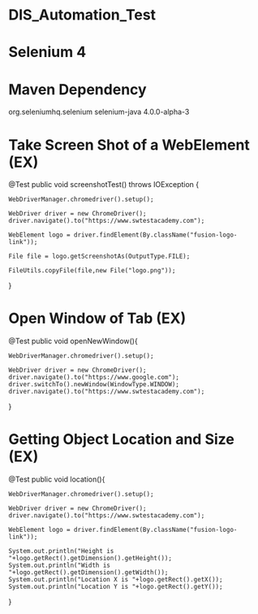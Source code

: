 # DIS_Automation_Test

# Selenium 4

# Maven Dependency
<dependency>
    <groupId>org.seleniumhq.selenium</groupId>
    <artifactId>selenium-java</artifactId>
    <version>4.0.0-alpha-3</version>
</dependency>


# Take Screen Shot of a WebElement (EX)
@Test
  public void screenshotTest() throws IOException {
 
    WebDriverManager.chromedriver().setup();
 
    WebDriver driver = new ChromeDriver();
    driver.navigate().to("https://www.swtestacademy.com");
 
    WebElement logo = driver.findElement(By.className("fusion-logo-link"));
 
    File file = logo.getScreenshotAs(OutputType.FILE);
    
    FileUtils.copyFile(file,new File("logo.png"));
  }
 
  
  # Open Window of Tab (EX)
  @Test
  public void openNewWindow(){
 
    WebDriverManager.chromedriver().setup();
 
    WebDriver driver = new ChromeDriver();
    driver.navigate().to("https://www.google.com");
    driver.switchTo().newWindow(WindowType.WINDOW);
    driver.navigate().to("https://www.swtestacademy.com");
  }
  
  
  # Getting Object Location and Size (EX)
  
@Test
  public void location(){
 
    WebDriverManager.chromedriver().setup();
 
    WebDriver driver = new ChromeDriver();
    driver.navigate().to("https://www.swtestacademy.com");
 
    WebElement logo = driver.findElement(By.className("fusion-logo-link"));
 
    System.out.println("Height is "+logo.getRect().getDimension().getHeight());
    System.out.println("Width is "+logo.getRect().getDimension().getWidth());
    System.out.println("Location X is "+logo.getRect().getX());
    System.out.println("Location Y is "+logo.getRect().getY());
  }
  
  
